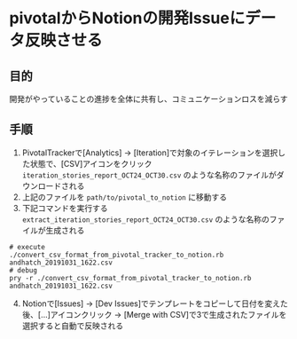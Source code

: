 # pivotalからNotionの開発Issueにデータ反映させる

## 目的
開発がやっていることの進捗を全体に共有し、コミュニケーションロスを減らす

## 手順
1. PivotalTrackerで[Analytics] -> [Iteration]で対象のイテレーションを選択した状態で、[CSV]アイコンをクリック
   `iteration_stories_report_OCT24_OCT30.csv` のような名称のファイルがダウンロードされる
2. 上記のファイルを `path/to/pivotal_to_notion` に移動する
3. 下記コマンドを実行する
   `extract_iteration_stories_report_OCT24_OCT30.csv` のような名称のファイルが生成される
```
# execute
./convert_csv_format_from_pivotal_tracker_to_notion.rb andhatch_20191031_1622.csv
# debug
pry -r ./convert_csv_format_from_pivotal_tracker_to_notion.rb andhatch_20191031_1622.csv
```
4. Notionで[Issues] -> [Dev Issues]でテンプレートをコピーして日付を変えた後、[...]アイコンクリック -> [Merge with CSV]で3で生成されたファイルを選択すると自動で反映される
